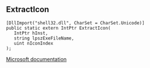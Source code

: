 ## ExtractIcon

```
[DllImport("shell32.dll", CharSet = CharSet.Unicode)]
public static extern IntPtr ExtractIcon(
   IntPtr hInst,
   string lpszExeFileName,
   uint nIconIndex
);
```

[Microsoft documentation](https://docs.microsoft.com/en-us/windows/win32/api/shellapi/nf-shellapi-extracticonw)
